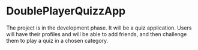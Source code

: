 # DoublePlayerQuizzApp
The project is in the development phase. It will be a quiz application. Users will have their profiles and will be able to add friends, and then challenge them to play a quiz in a chosen category.
